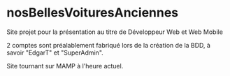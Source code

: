 # nosBellesVoituresAnciennes
Site projet pour la présentation au titre de Développeur Web et Web Mobile

2 comptes sont préalablement fabriqué lors de la création de la BDD, à savoir "EdgarT" et "SuperAdmin".

Site tournant sur MAMP à l'heure actuel.
